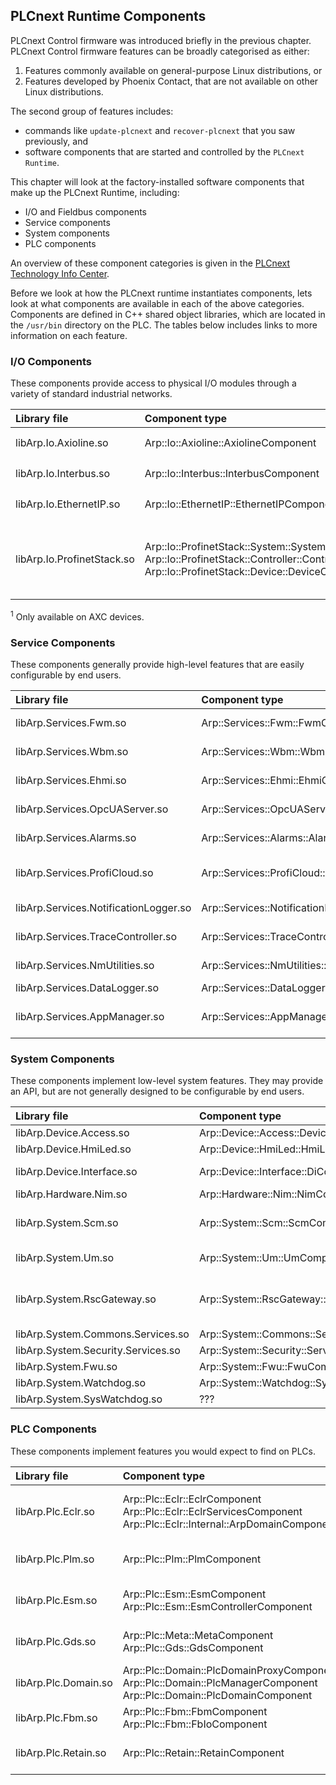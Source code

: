 ## PLCnext Runtime Components

PLCnext Control firmware was introduced briefly in the previous chapter. PLCnext Control firmware features can be broadly categorised as either:

1. Features commonly available on general-purpose Linux distributions, or
2. Features developed by Phoenix Contact, that are not available on other Linux distributions.

The second group of features includes:

* commands like `update-plcnext` and `recover-plcnext` that you saw previously, and
* software components that are started and controlled by the `PLCnext Runtime`.

This chapter will look at the factory-installed software components that make up the PLCnext Runtime, including:

* I/O and Fieldbus components
* Service components
* System components
* PLC components

An overview of these component categories is given in the [PLCnext Technology Info Center][comp-info].

Before we look at how the PLCnext runtime instantiates components, lets look at what components are available in each of the above categories. Components are defined in C++ shared object libraries, which are located in the `/usr/bin` directory on the PLC. The tables below includes links to more information on each feature.

### I/O Components

These components provide access to physical I/O modules through a variety of standard industrial networks.

| Library file               | Component type                           | Function                       |
|:---------------------------|:-----------------------------------------|:-------------------------------|
| libArp.Io.Axioline.so      | Arp::Io::Axioline::AxiolineComponent     | Axioline master<sup>1</sup>    |
| libArp.Io.Interbus.so      | Arp::Io::Interbus::InterbusComponent     | Interbus master<sup>1</sup>    |
| libArp.Io.EthernetIP.so    | Arp::Io::EthernetIP::EthernetIPComponent | Ethernet/IP device<sup>1</sup> |
| libArp.Io.ProfinetStack.so | Arp::Io::ProfinetStack::System::SystemComponent<br/>Arp::Io::ProfinetStack::Controller::ControllerComponent<br/>Arp::Io::ProfinetStack::Device::DeviceComponent | Profinet system<br/>Profinet controller<br/>Profinet device |

<sup>1</sup> Only available on AXC devices.

### Service Components

These components generally provide high-level features that are easily configurable by end users.

| Library file                          | Component type                                                              | Function                 |
|:--------------------------------------|:----------------------------------------------------------------------------|:-------------------------|
| libArp.Services.Fwm.so                | Arp::Services::Fwm::FwmComponent                                            | [Firewall manager][fwm-info] |
| libArp.Services.Wbm.so                | Arp::Services::Wbm::WbmComponent                                            | [Web-based management][wbm-info] |
| libArp.Services.Ehmi.so               | Arp::Services::Ehmi::EhmiComponent                                          | [Embedded HMI][ehmi-info] |
| libArp.Services.OpcUAServer.so        | Arp::Services::OpcUAServer::OpcUAServerComponent                            | [OPC UA server][opc-info] |
| libArp.Services.Alarms.so             | Arp::Services::Alarms::AlarmsComponent                                      | [Alarm dispatcher][alarms-info] |
| libArp.Services.ProfiCloud.so         | Arp::Services::ProfiCloud::ProfiCloudComponent                              | [Proficloud TSD publisher][tsd-info] |
| libArp.Services.NotificationLogger.so | Arp::Services::NotificationLogger::NotificationLoggerComponent              | [Notification logger][nl-info] |
| libArp.Services.TraceController.so    | Arp::Services::TraceController::TraceControllerComponent                    | [LTTng trace controller][trace-info] |
| libArp.Services.NmUtilities.so        | Arp::Services::NmUtilities::NmPlcStateListener::NmPlcStateListenerComponent | [Notification manager][nm-info] |
| libArp.Services.DataLogger.so         | Arp::Services::DataLogger::DataLoggerComponent                              | [Data logger][dl-info] |
| libArp.Services.AppManager.so         | Arp::Services::AppManager::AppManagerComponent                              | [PLCnext Store app management][app-info] |

### System Components

These components implement low-level system features. They may provide an API, but are not generally designed to be configurable by end users.

| Library file                       | Component type                           | Function           |
|:-----------------------------------|:-----------------------------------------|:-------------------|
| libArp.Device.Access.so            | Arp::Device::Access::DeviceAccessComponent | ??? |
| libArp.Device.HmiLed.so            | Arp::Device::HmiLed::HmiLedComponent | ??? |
| libArp.Device.Interface.so         | Arp::Device::Interface::DiComponent | RSC service ? |
| libArp.Hardware.Nim.so             | Arp::Hardware::Nim::NimComponent | ??? |
| libArp.System.Scm.so               | Arp::System::Scm::ScmComponent | [System control manager][scm-info] |
| libArp.System.Um.so                | Arp::System::Um::UmComponent | [User manager][um-info] |
| libArp.System.RscGateway.so        | Arp::System::RscGateway::RscGatewayComponent | [Remote service call gateway][rsc-info] |
| libArp.System.Commons.Services.so  | Arp::System::Commons::Services::Component | ??? |
| libArp.System.Security.Services.so | Arp::System::Security::Services::Component | [???][security-info] |
| libArp.System.Fwu.so               | Arp::System::Fwu::FwuComponent | ??? |
| libArp.System.Watchdog.so          | Arp::System::Watchdog::SystemWatchdogComponent | ??? |
| libArp.System.SysWatchdog.so       | ??? | ??? |

### PLC Components

These components implement features you would expect to find on PLCs.

| Library file         | Component type | Function |
|:---------------------|:---------------|:---------|
| libArp.Plc.Eclr.so   | Arp::Plc::Eclr::EclrComponent<br/>Arp::Plc::Eclr::EclrServicesComponent<br/>Arp::Plc::Eclr::Internal::ArpDomainComponent | [Embedded Common Language Runtime][eclr-info] |
| libArp.Plc.Plm.so    | Arp::Plc::Plm::PlmComponent | [Manages real-time C++ programs][plm-info] |
| libArp.Plc.Esm.so    | Arp::Plc::Esm::EsmComponent<br/>Arp::Plc::Esm::EsmControllerComponent | [Execution and Synchronisation Manager][esm-info] |
| libArp.Plc.Gds.so    | Arp::Plc::Meta::MetaComponent<br/>Arp::Plc::Gds::GdsComponent | [Manages the global data space][gds-info] |
| libArp.Plc.Domain.so | Arp::Plc::Domain::PlcDomainProxyComponent<br/>Arp::Plc::Domain::PlcManagerComponent<br/>Arp::Plc::Domain::PlcDomainComponent | ???<br/>???<br/>??? |
| libArp.Plc.Fbm.so    | Arp::Plc::Fbm::FbmComponent<br/>Arp::Plc::Fbm::FbIoComponent | Fieldbus manager |
| libArp.Plc.Retain.so | Arp::Plc::Retain::RetainComponent | Manages retentive variables |

[comp-info]: http://plcnext-infocenter.s3-website.eu-central-1.amazonaws.com/PLCnext_Technology_InfoCenter/PLCnext_Technology_InfoCenter/PLCnext_Runtime/Core_component.htm
[fwm-info]: http://plcnext-infocenter.s3-website.eu-central-1.amazonaws.com/PLCnext_Technology_InfoCenter/PLCnext_Technology_InfoCenter/WBM/Security_Firewall.htm
[wbm-info]: http://plcnext-infocenter.s3-website.eu-central-1.amazonaws.com/PLCnext_Technology_InfoCenter/PLCnext_Technology_InfoCenter/WBM/WBM.htm
[ehmi-info]: https://de89gmzz4wv9p.cloudfront.net/107838_en_01/Section05/Section05.htm
[opc-info]: http://plcnext-infocenter.s3-website.eu-central-1.amazonaws.com/PLCnext_Technology_InfoCenter/PLCnext_Technology_InfoCenter/Service_Components/OPC_UA_Server/OPC_UA_server_eUA.htm
[alarms-info]: http://plcnext-infocenter.s3-website.eu-central-1.amazonaws.com/PLCnext_Technology_InfoCenter/PLCnext_Technology_InfoCenter/Service_Components/Alarms/Alarms.htm
[tsd-info]: http://plcnext-infocenter.s3-website.eu-central-1.amazonaws.com/PLCnext_Technology_InfoCenter/PLCnext_Technology_InfoCenter/Service_Components/PROFICLOUD/Transferring_values_to_PROFICLOUD.htm
[nl-info]: http://plcnext-infocenter.s3-website.eu-central-1.amazonaws.com/PLCnext_Technology_InfoCenter/PLCnext_Technology_InfoCenter/Service_Components/Notifications/Notification_Logger.htm
[trace-info]: https://lttng.org/
[nm-info]: http://plcnext-infocenter.s3-website.eu-central-1.amazonaws.com/PLCnext_Technology_InfoCenter/PLCnext_Technology_InfoCenter/Service_Components/Notifications/Notification_manager.htm
[dl-info]: http://plcnext-infocenter.s3-website.eu-central-1.amazonaws.com/PLCnext_Technology_InfoCenter/PLCnext_Technology_InfoCenter/Service_Components/DataLogger/DataLogger.htm
[app-info]: http://plcnext-infocenter.s3-website.eu-central-1.amazonaws.com/PLCnext_Technology_InfoCenter/PLCnext_Technology_InfoCenter/WBM/Administration_PLCnext_Apps.htm

[scm-info]: http://plcnext-infocenter.s3-website.eu-central-1.amazonaws.com/PLCnext_Technology_InfoCenter/PLCnext_Technology_InfoCenter/PLCnext_Runtime/System_manager.htm#System_Manager
[um-info]: http://plcnext-infocenter.s3-website.eu-central-1.amazonaws.com/PLCnext_Technology_InfoCenter/PLCnext_Technology_InfoCenter/WBM/Security_User_authentication.htm
[rsc-info]: http://plcnext-infocenter.s3-website.eu-central-1.amazonaws.com/PLCnext_Technology_InfoCenter/PLCnext_Technology_InfoCenter/Service_Components/Remote_Service_Calls_RSC/RSC_Remote_Service_Calls.htm
[security-info]: http://plcnext-infocenter.s3-website.eu-central-1.amazonaws.com/PLCnext_Technology_InfoCenter/PLCnext_Technology_InfoCenter/Security/Security.htm
[eclr-info]: http://plcnext-infocenter.s3-website.eu-central-1.amazonaws.com/PLCnext_Technology_InfoCenter/PLCnext_Technology_InfoCenter/Programming/Csharp/eCLR_Programming_System.htm
[plm-info]: http://plcnext-infocenter.s3-website.eu-central-1.amazonaws.com/PLCnext_Technology_InfoCenter/PLCnext_Technology_InfoCenter/Programming/Cpp/Cpp_program_structure/PLM_Program_Library_Manager.htm
[esm-info]: http://plcnext-infocenter.s3-website.eu-central-1.amazonaws.com/PLCnext_Technology_InfoCenter/PLCnext_Technology_InfoCenter/PLCnext_Runtime/ESM.htm
[gds-info]: http://plcnext-infocenter.s3-website.eu-central-1.amazonaws.com/PLCnext_Technology_InfoCenter/PLCnext_Technology_InfoCenter/PLCnext_Runtime/GDS_Global_Data_Space.htm
